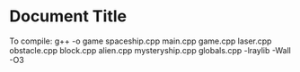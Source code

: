 # Document Title

To compile:
g++ -o game spaceship.cpp main.cpp game.cpp laser.cpp obstacle.cpp block.cpp alien.cpp mysteryship.cpp globals.cpp -lraylib -Wall -O3 
